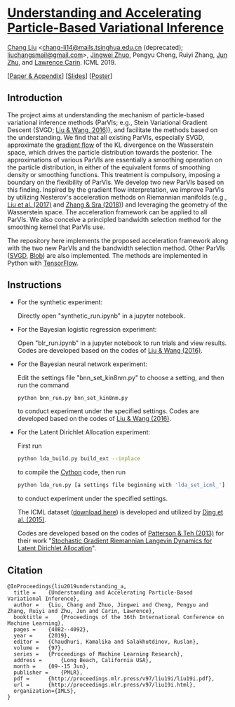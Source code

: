 # [Understanding and Accelerating Particle-Based Variational Inference](http://proceedings.mlr.press/v97/liu19i.html)

[Chang Liu][changliu] \<<chang-li14@mails.tsinghua.edu.cn> (deprecated); <liuchangsmail@gmail.com>\>,
[Jingwei Zhuo][jingweizhuo], Pengyu Cheng, Ruiyi Zhang, [Jun Zhu][junzhu], and [Lawrence Carin][lcarin]. ICML 2019.

\[[Paper & Appendix](http://ml.cs.tsinghua.edu.cn/~changliu/awgf/AWGF.pdf)\]
\[[Slides](http://ml.cs.tsinghua.edu.cn/~changliu/awgf/AWGF_beamer.pdf)\]
\[[Poster](http://ml.cs.tsinghua.edu.cn/~changliu/awgf/AWGF_poster.pdf)\]

## Introduction

The project aims at understanding the mechanism of particle-based variational inference methods
(ParVIs; e.g., Stein Variational Gradient Descent (SVGD; [Liu & Wang, 2016][svgd-paper])),
and facilitate the methods based on the understanding.
We find that all existing ParVIs, especially SVGD, approximate the [gradient flow](http://ml.cs.tsinghua.edu.cn/~changliu/static/Gradient-Flow.pdf)
of the KL divergence on the Wasserstein space, which drives the particle distribution towards the posterior.
The approximations of various ParVIs are essentially a smoothing operation on the particle distribution,
in either of the equivalent forms of smoothing density or smoothing functions.
This treatment is compulsory, imposing a boundary on the flexibility of ParVIs.
We develop two new ParVIs based on this finding.
Inspired by the gradient flow interpretation, we improve ParVIs by utilizing
Nesterov's acceleration methods on Riemannian manifolds
(e.g., [Liu et al. (2017)](https://papers.nips.cc/paper/7072-accelerated-first-order-methods-for-geodesically-convex-optimization-on-riemannian-manifolds)
and [Zhang & Sra (2018)](http://proceedings.mlr.press/v75/zhang18a/zhang18a.pdf))
and leveraging the geometry of the Wasserstein space.
The acceleration framework can be applied to all ParVIs.
We also conceive a principled bandwidth selection method for the smoothing kernel that ParVIs use.

The repository here implements the proposed acceleration framework along with the two new ParVIs and the bandwidth selection method.
Other ParVIs ([SVGD][svgd-paper], [Blob][changyou-paper]) are also implemented.
The methods are implemented in Python with [TensorFlow](https://www.tensorflow.org/).

## Instructions
* For the synthetic experiment:

	Directly open "synthetic_run.ipynb" in a jupyter notebook.

* For the Bayesian logistic regression experiment:

	Open "blr_run.ipynb" in a jupyter notebook to run trials and view results.
	Codes are developed based on the codes of [Liu & Wang (2016)][svgd-codes].

* For the Bayesian neural network experiment:

	Edit the settings file "bnn_set_kin8nm.py" to choose a setting, and then run the command
	```bash
	python bnn_run.py bnn_set_kin8nm.py
	```
	to conduct experiment under the specified settings.
	Codes are developed based on the codes of [Liu & Wang (2016)][svgd-codes].

* For the Latent Dirichlet Allocation experiment:

	First run
	```bash
	python lda_build.py build_ext --inplace
	```
	to compile the [Cython](https://cython.org/) code, then run
	```bash
	python lda_run.py [a settings file beginning with 'lda_set_icml_']
	```
	to conduct experiment under the specified settings.

	The ICML dataset ([download here](https://cse.buffalo.edu/~changyou/code/SGNHT.zip))
	is developed and utilized by [Ding et al. (2015)](http://papers.nips.cc/paper/5592-bayesian-sampling-using-stochastic-gradient-thermostats).

	Codes are developed based on the codes of [Patterson & Teh (2013)](http://www.stats.ox.ac.uk/~teh/sgrld.html)
	for their work "[Stochastic Gradient Riemannian Langevin Dynamics for Latent Dirichlet Allocation](https://papers.nips.cc/paper/4883-stochastic-gradient-riemannian-langevin-dynamics-on-the-probability-simplex)".

## Citation
```
@InProceedings{liu2019understanding_a,
  title = 	 {Understanding and Accelerating Particle-Based Variational Inference},
  author = 	 {Liu, Chang and Zhuo, Jingwei and Cheng, Pengyu and Zhang, Ruiyi and Zhu, Jun and Carin, Lawrence},
  booktitle = 	 {Proceedings of the 36th International Conference on Machine Learning},
  pages = 	 {4082--4092},
  year = 	 {2019},
  editor = 	 {Chaudhuri, Kamalika and Salakhutdinov, Ruslan},
  volume = 	 {97},
  series = 	 {Proceedings of Machine Learning Research},
  address = 	 {Long Beach, California USA},
  month = 	 {09--15 Jun},
  publisher = 	 {PMLR},
  pdf = 	 {http://proceedings.mlr.press/v97/liu19i/liu19i.pdf},
  url = 	 {http://proceedings.mlr.press/v97/liu19i.html},
  organization={IMLS},
}
```

[changliu]: http://ml.cs.tsinghua.edu.cn/~changliu/index.html
[junzhu]: http://ml.cs.tsinghua.edu.cn/~jun/index.shtml
[jingweizhuo]: http://ml.cs.tsinghua.edu.cn/~jingwei/index.html
[lcarin]: http://people.ee.duke.edu/~lcarin/
[svgd-paper]: http://papers.nips.cc/paper/6338-stein-variational-gradient-descent-a-general-purpose-bayesian-inference-algorithm
[svgd-codes]: https://github.com/DartML/Stein-Variational-Gradient-Descent
[changyou-paper]: http://auai.org/uai2018/proceedings/papers/263.pdf


